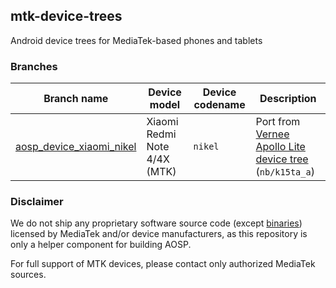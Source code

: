 ## mtk-device-trees
Android device trees for MediaTek-based phones and tablets

### Branches
| Branch name                                                                                                         | Device model                       | Device codename     | Description
|---------------------------------------------------------------------------------------------------------------------|------------------------------------|---------------------|----------------------------------------------------------------------------------------------------|
| [aosp_device_xiaomi_nikel](https://github.com/SnowdroidReborn/mtk-device-trees/tree/aosp_device_xiaomi_nikel)       | Xiaomi Redmi Note 4/4X (MTK)       | `nikel`             | Port from [Vernee Apollo Lite device tree](https://github.com/MT6797/device/tree/ALPS-MP-M0.MP9-V1.78.1_NB6797_6C_M/nb/k15ta_a) (`nb/k15ta_a`)

### Disclaimer
We do not ship any proprietary software source code (except [binaries](https://github.com/SnowdroidReborn/mtk-vendor-blobs)) licensed by MediaTek and/or device manufacturers, as this repository is only a helper component for building AOSP.

For full support of MTK devices, please contact only authorized MediaTek sources.
